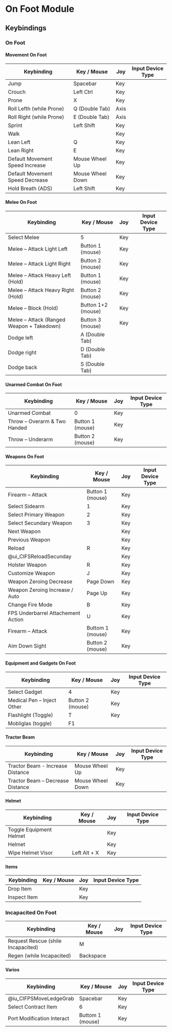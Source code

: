 # On Foot Module

## Keybindings

### On Foot

#### Movement On Foot

| Keybinding                                |  Key / Mouse       | Joy  | Input Device Type     |
| ----------------------------------------- | ------------------ | ---- | --------------------- |
| Jump                                      | Spacebar           | Key  |
| Crouch                                    | Left Ctrl          | Key  |
| Prone                                     | X                  | Key  |
| Roll Lefth (while Prone)                  | Q (Double Tab)     | Axis |
| Roll Right (while Prone)                  | E (Double Tab)     | Axis |
| Sprint                                    | Left Shift         | Key  |
| Walk                                      |                    | Key  |
| Lean Left                                 | Q                  | Key  |
| Lean Right                                | E                  | Key  |
| Default Movement Speed Increase           | Mouse Wheel Up     | Key  |
| Default Movement Speed Decrease           | Mouse Wheel Down   | Key  |
| Hold Breath (ADS)                         | Left Shift         | Key  |

#### Melee On Foot

| Keybinding                                |  Key / Mouse       | Joy  | Input Device Type     |
| ----------------------------------------- | ------------------ | ---- | --------------------- |
| Select Melee                              | 5                  | Key  |
| Melee – Attack Light Left                 | Button 1 (mouse)   | Key  |
| Melee – Attack Light Right                | Button 2 (mouse)   | Key  |
| Melee – Attack Heavy Left (Hold)          | Button 1 (mouse)   | Key  |
| Melee – Attack Heavy Right (Hold)         | Button 2 (mouse)   | Key  |
| Melee – Block (Hold)                      | Button 1+2 (mouse) | Key  |
| Melee – Attack (Ranged Weapon + Takedown) | Button 3 (mouse)   | Key  |
| Dodge left                                | A (Double Tab)     |      |
| Dodge right                               | D (Double Tab)     |      |
| Dodge back                                | S (Double Tab)     |      |

#### Unarmed Combat On Foot

| Keybinding                                |  Key / Mouse       | Joy  | Input Device Type     |
| ----------------------------------------- | ------------------ | ---- | --------------------- |
| Unarmed Combat                            | 0                  | Key  |
| Throw – Overarm & Two Handed              | Button 1 (mouse)   | Key  |
| Throw – Underarm                          | Button 2 (mouse)   | Key  |

#### Weapons On Foot

| Keybinding                                |  Key / Mouse       | Joy  | Input Device Type     |
| ----------------------------------------- | ------------------ | ---- | --------------------- |
| Firearm – Attack                          | Button 1 (mouse)   | Key  |
| Select Sidearm                            | 1                  | Key  |
| Select Primary Weapon                     | 2                  | Key  |
| Select Secundary Weapon                   | 3                  | Key  |
| Next Weapon                               |                    | Key  |
| Previous Weapon                           |                    | Key  |
| Reload                                    | R                  | Key  |
| @ui_CIFSReloadSecunday                    |                    | Key  |
| Holster Weapon                            | R                  | Key  |
| Customize Weapon                          | J                  | Key  |
| Weapon Zeroing Decrease                   | Page Down          | Key  |
| Weapon Zeroing Increase / Auto            | Page Up            | Key  |
| Change Fire Mode                          | B                  | Key  |
| FPS Underbarrel Attachement Action        | U                  | Key  |
| Firearm – Attack                          | Buttom 1 (mouse)   | Key  |
| Aim Down Sight                            | Button 2 (mouse)   | Key  |

#### Equipment and Gadgets On Foot

| Keybinding                                |  Key / Mouse       | Joy  | Input Device Type     |
| ----------------------------------------- | ------------------ | ---- | --------------------- |
| Select Gadget                             | 4                  | Key  |
| Medical Pen – Inject Other                | Button 2 (mouse)   | Key  |
| Flashlight (Toggle)                       | T                  | Key  |
| Mobliglas (toggle)                        | F1                 |      |

#### Tractor Beam

| Keybinding                                |  Key / Mouse       | Joy  | Input Device Type     |
| ----------------------------------------- | ------------------ | ---- | --------------------- |
| Tractor Beam - Increase Distance          | Mouse Wheel Up     | Key  |
| Tractor Beam – Decrease Distance          | Mouse Wheel Down   | Key  |


#### Helmet

| Keybinding                                |  Key / Mouse       | Joy  | Input Device Type     |
| ----------------------------------------- | ------------------ | ---- | --------------------- |
| Toggle Equipment Helmet                   |                    | Key  |
| Helmet                                    |                    | Key  |
| Wipe Helmet Visor                         | Left Alt + X       | Key  |

#### Items

| Keybinding                                |  Key / Mouse       | Joy  | Input Device Type     |
| ----------------------------------------- | ------------------ | ---- | --------------------- |
| Drop Item                                 |                    | Key  |
| Inspect Item                              |                    | Key  |

### Incapacited On Foot

| Keybinding                                |  Key / Mouse       | Joy  | Input Device Type     |
| ----------------------------------------- | ------------------ | ---- | --------------------- |
| Request Rescue (shile Incapacited)        | M                  |      |
| Regen (while Incapacited)                 | Backspace          |      |

#### Varios

| Keybinding                                |  Key / Mouse       | Joy  | Input Device Type     |
| ----------------------------------------- | ------------------ | ---- | --------------------- |
| @iu_CIFPSMoveLedgeGrab                    | Spacebar           | Key  |
| Select Contract Item                      | 6                  | Key  |
| Port Modification Interact                | Buttom 1 (mouse)   | Key  |
